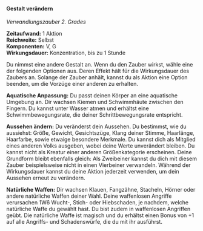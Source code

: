 #### Gestalt verändern
<!-- markdownlint-disable link-image-reference-definitions -->
<!-- spell-checker:words added amount avoids casting concentration damage different duration emphasis ends english false formula hour halves hours kommagetrennt mechanics minutes reaction ritual same saving school somatic special spell throw true wording wotc -->
<!-- spell-checker:words self -->
[_metadata_:spell_name]:- "Gestalt verändern"
[_metadata_:spell_name_english]:- "Alter Self"
[_metadata_:spell_school]:- "Verwandlungszauber"
[_metadata_:spell_level]:- "2"
[_metadata_:casting_time_amount]:- "1"
[_metadata_:casting_time_unit]:- "Aktion"
[_metadata_:ritual]:- "false"
[_metadata_:range]:- "Selbst"
[_metadata_:target]:- "dich selbst"
[_metadata_:components_verbal]:- "true"
[_metadata_:components_somatic]:- "true"
[_metadata_:components_material]:- "false"
[_metadata_:concentration]:- "true"
[_metadata_:duration]:- "Konzentration, bis zu 1 Stunde"
[_metadata_:compared_to_wotc_srd_5.1]:- "mechanics_same_wording_same"
[_metadata_:compared_to_a5e_srd]:- "mechanics_different_wording_different"
<!-- markdownlint-disable-next-line no-emphasis-as-heading -->
_Verwandlungszauber 2. Grades_

**Zeitaufwand:** 1 Aktion \
**Reichweite:** Selbst \
**Komponenten:** V, G \
**Wirkungsdauer:** Konzentration, bis zu 1 Stunde

Du nimmst eine andere Gestalt an.
Wenn du den Zauber wirkst, wähle eine der folgenden Optionen aus.
Deren Effekt hält für die Wirkungsdauer des Zaubers an.
Solange der Zauber anhält, kannst du als Aktion eine Option beenden, um die Vorzüge einer anderen zu erhalten.

**Aquatische Anpassung:**
Du passt deinen Körper an eine aquatische Umgebung an.
Dir wachsen Kiemen und Schwimmhäute zwischen den Fingern.
Du kannst unter Wasser atmen und erhältst eine Schwimmbewegungsrate, die deiner Schrittbewegungsrate entspricht.

**Aussehen ändern:**
Du veränderst dein Aussehen.
Du bestimmst, wie du aussiehst: Größe, Gewicht, Gesichtszüge, Klang deiner Stimme, Haarlänge, Haarfarbe, sowie etwaige besondere Merkmale.
Du kannst dich als Mitglied eines anderen Volks ausgeben, wobei deine Werte unverändert bleiben.
Du kannst nicht als Kreatur einer anderen Größenkategorie erscheinen.
Deine Grundform bleibt ebenfalls gleich: Als Zweibeiner kannst du dich mit diesem Zauber beispielsweise nicht in einen Vierbeiner verwandeln.
Während der Wirkungsdauer kannst du deine Aktion jederzeit verwenden, um dein Aussehen erneut zu verändern.

**Natürliche Waffen:**
Dir wachsen Klauen, Fangzähne, Stacheln, Hörner oder andere natürliche Waffen deiner Wahl.
Deine waffenlosen Angriffe verursachen 1W6 Wucht-, Stich- oder Hiebschaden, je nachdem, welche natürliche Waffe du gewählt hast.
Du bist zudem in waffenlosen Angriffen geübt.
Die natürliche Waffe ist magisch und du erhältst einen Bonus von +1 auf alle Angriffs- und Schadenswürfe, die du mit ihr ausführst.
